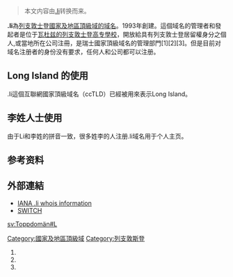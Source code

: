 > 本文内容由[.li](https://zh.wikipedia.org/wiki/.li)转换而来。


**.li**為[列支敦士登](../Page/列支敦斯登.md "wikilink")[國家及地區頂級域的](https://zh.wikipedia.org/wiki/國家及地區頂級域 "wikilink")[域名](../Page/域名.md "wikilink")。1993年創建。這個域名的管理者和發起者是位于[瓦杜兹的列支敦士登高专學校](https://zh.wikipedia.org/wiki/瓦杜兹 "wikilink")，開放給具有列支敦士登居留權身分之個人,或當地所在公司注冊，是瑞士國家頂級域名的管理部門\[1\]\[2\]\[3\]。但是目前对域名注册者的身份没有要求，任何人和公司都可以注册。

## Long Island 的使用

.li這個互聯網國家頂級域名（ccTLD）已經被用來表示Long Island。

## 李姓人士使用

由于Li和李姓的拼音一致，很多姓李的人注册.li域名用于个人主页。

## 参考资料

## 外部連結

  - [IANA .li whois information](http://www.iana.org/root-whois/li.htm)
  - [SWITCH](http://www.switch.ch/de)

[sv:Toppdomän\#L](https://zh.wikipedia.org/wiki/sv:Toppdomän#L "wikilink")

[Category:國家及地區頂級域](https://zh.wikipedia.org/wiki/Category:國家及地區頂級域 "wikilink") [Category:列支敦斯登](https://zh.wikipedia.org/wiki/Category:列支敦斯登 "wikilink")

1.
2.
3.